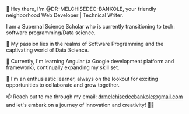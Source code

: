👋 Hey there, I'm @DR-MELCHISEDEC-BANKOLE, your friendly neighborhood Web Developer | Technical Writer.

I am a Supernal Science Scholar who is currently transitioning to tech: software programming/Data science.

👀 My passion lies in the realms of Software Programming and the captivating world of Data Science.

🌱 Currently, I'm learning Angular (a Google development platform and framework), continually expanding my skill set.

💞️ I'm an enthusiastic learner, always on the lookout for exciting opportunities to collaborate and grow together.

📫 Reach out to me through my email: drmelchisedecbankole@gmail.com and let's embark on a journey of innovation and creativity! 🚀🌟

<!---
DR-MELCHISEDEC-BANKOLE/DR-MELCHISEDEC-BANKOLE is a ✨ special ✨ repository because its `README.md` (this file) appears on your GitHub profile.
You can click the Preview link to take a look at your changes.
--->
